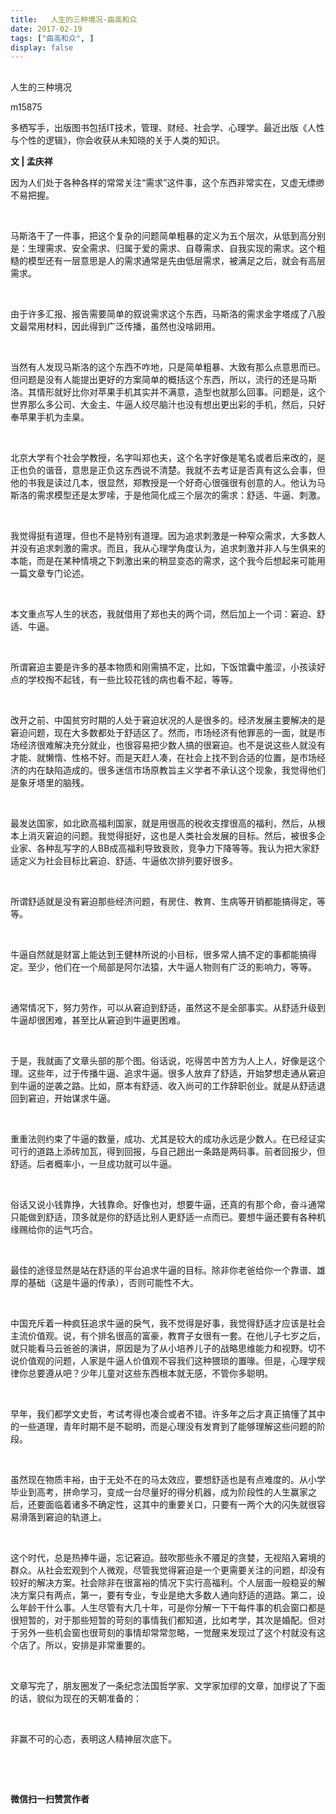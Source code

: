 ```yaml
---
title:   人生的三种境况-曲高和众
date: 2017-02-19
tags: ["曲高和众", ]
display: false
---
```



## 



人生的三种境况




m15875




多栖写手，出版图书包括IT技术，管理、财经、社会学、心理学。最近出版《人性与个性的逻辑》，你会收获从未知晓的关于人类的知识。


**文 | 孟庆祥**



因为人们处于各种各样的常常关注“需求”这件事，这个东西非常实在，又虚无缥缈不易把握。

&nbsp;

马斯洛干了一件事，把这个复杂的问题简单粗暴的定义为五个层次，从低到高分别是：生理需求、安全需求、归属于爱的需求、自尊需求、自我实现的需求。这个粗糙的模型还有一层意思是人的需求通常是先由低层需求，被满足之后，就会有高层需求。

&nbsp;

由于许多汇报、报告需要简单的叙说需求这个东西，马斯洛的需求金字塔成了八股文最常用材料，因此得到广泛传播，虽然也没啥卵用。

&nbsp;

当然有人发现马斯洛的这个东西不咋地，只是简单粗暴、大致有那么点意思而已。但问题是没有人能提出更好的方案简单的概括这个东西，所以，流行的还是马斯洛。其情形就好比你对苹果手机其实并不满意，造型也就那么回事。问题是，这个世界那么多公司、大金主、牛逼人绞尽脑汁也没有想出更出彩的手机，然后，只好奉苹果手机为圭臬。

&nbsp;

北京大学有个社会学教授，名字叫郑也夫，这个名字好像是笔名或者后来改的，是正也负的谐音，意思是正负这东西说不清楚。我就不去考证是否真有这么会事，但他的书我是读过几本，很显然，郑教授是一个好奇心很强很有创意的人。他认为马斯洛的需求模型还是太罗嗦，于是他简化成三个层次的需求：舒适、牛逼、刺激。

&nbsp;

我觉得挺有道理，但也不是特别有道理。因为追求刺激是一种窄众需求，大多数人并没有追求刺激的需求。而且，我从心理学角度认为，追求刺激并非人与生俱来的本能，而是在某种情境之下刺激出来的稍显变态的需求，这个我今后想起来可能用一篇文章专门论述。

&nbsp;

本文重点写人生的状态，我就借用了郑也夫的两个词，然后加上一个词：窘迫、舒适、牛逼。

&nbsp;

所谓窘迫主要是许多的基本物质和刚需搞不定，比如，下饭馆囊中羞涩，小孩读好点的学校掏不起钱，有一些比较花钱的病也看不起，等等。

&nbsp;

改开之前、中国贫穷时期的人处于窘迫状况的人是很多的。经济发展主要解决的是窘迫问题，现在大多数都处于舒适区了。然而，市场经济有他罪恶的一面，就是市场经济很难解决充分就业，也很容易把少数人搞的很窘迫。也不是说这些人就没有才能、就懒惰、性格不好。而是天赶人凑，在社会上找不到合适的位置，是市场经济的内在缺陷造成的。很多迷信市场原教旨主义学者不承认这个现象，我觉得他们是象牙塔里的脑残。

&nbsp;

最发达国家，如北欧高福利国家，就是用很高的税收支撑很高的福利，然后，从根本上消灭窘迫的问题。我觉得挺好，这也是人类社会发展的目标。然后，被很多企业家、各种乱写字的人BB成高福利导致衰败，竞争力下降等等。我认为把大家舒适定义为社会目标比窘迫、舒适、牛逼依次排列要好很多。

&nbsp;

所谓舒适就是没有窘迫那些经济问题，有房住、教育、生病等开销都能搞得定，等等。

&nbsp;

牛逼自然就是财富上能达到王健林所说的小目标，很多常人搞不定的事都能搞得定。至少，他们在一个局部是阿尔法猿，大牛逼人物则有广泛的影响力，等等。

&nbsp;

通常情况下，努力劳作，可以从窘迫到舒适，虽然这不是全部事实。从舒适升级到牛逼却很困难，甚至比从窘迫到牛逼更困难。

&nbsp;

于是，我就画了文章头部的那个图。俗话说，吃得苦中苦方为人上人，好像是这个理。这些年，过于传播牛逼、追求牛逼。很多人放弃了舒适，开始梦想走通从窘迫到牛逼的逆袭之路。比如，原本有舒适、收入尚可的工作辞职创业。就是从舒适退回到窘迫，开始谋求牛逼。

&nbsp;

重重法则约束了牛逼的数量，成功、尤其是较大的成功永远是少数人。在已经证实可行的道路上添砖加瓦，得到回报，与自己趟出一条路是两码事。前者回报少，但舒适。后者概率小，一旦成功就可以牛逼。

&nbsp;

俗话又说小钱靠挣，大钱靠命。好像也对，想要牛逼，还真的有那个命，奋斗通常只能做到舒适，顶多就是你的舒适比别人更舒适一点而已。要想牛逼还要有各种机缘赐给你的运气巧合。

&nbsp;

最佳的途径显然是站在舒适的平台追求牛逼的目标。除非你老爸给你一个靠谱、雄厚的基础（这是牛逼的传承），否则可能性不大。

&nbsp;

中国充斥着一种疯狂追求牛逼的戾气，我不觉得是好事，我觉得舒适才应该是社会主流价值观。说，有个排名很高的富豪，教育子女很有一套。在他儿子七岁之后，就只能看马云爸爸的演讲，原因是为了从小培养儿子的战略思维能力和视野。切不说价值观的问题，人家是牛逼人价值观不容我们这种猥琐的置喙。但是，心理学规律你总要遵从吧？少年儿童对这些东西根本就无感，不管你多聪明。

&nbsp;

早年，我们都学文史哲，考试考得也凑合或者不错。许多年之后才真正搞懂了其中的一些道理，青年时期不是不聪明，而是心理没有发育到了能够理解这些问题的阶段。

&nbsp;

虽然现在物质丰裕，由于无处不在的马太效应，要想舒适也是有点难度的。从小学毕业到高考，拼命学习，变成一台尽量好的得分机器，成为阶段性的人生赢家之后，还要面临着诸多不确定性，这其中的重要关口，只要有一两个大的闪失就很容易滑落到窘迫的轨道上。

&nbsp;

这个时代，总是热捧牛逼，忘记窘迫。鼓吹那些永不餍足的贪婪，无视陷入窘境的群众。从社会宏观到个人微观，尽管我觉得窘迫是一个更需要关注的问题，却没有较好的解决方案。社会除非在很富裕的情况下实行高福利。个人层面一般稳妥的解决方案只有两点，第一，要有专业，专业是绝大多数人通向舒适的道路。第二，设么年龄干什么事。人生尽管有大几十年，可是你分解一下干每件事的机会窗口都是很短暂的，对于那些短暂的苛刻的事情我们都知道，比如考学，其次是婚配。但对于另外一些机会窗也很苛刻的事情却常常忽略，一觉醒来发现过了这个村就没有这个店了。所以，安排是非常重要的。

&nbsp;

文章写完了，朋友圈发了一条纪念法国哲学家、文学家加缪的文章，加缪说了下面的话，貌似为现在的天朝准备的：

&nbsp;

非赢不可的心态，表明这人精神层次底下。

&nbsp;

&nbsp;




**微信扫一扫赞赏作者**